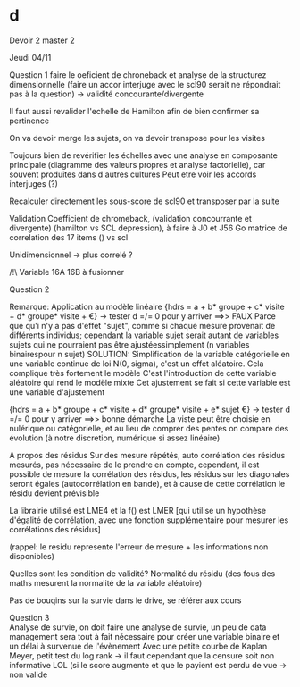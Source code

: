 # d
Devoir 2 master 2

Jeudi 04/11

Question 1
faire le oeficient de chroneback et analyse de la structurez dimensionnelle (faire un accor interjuge avec le scl90 serait ne répondrait pas à la question) -> validité concourante/divergente


Il faut aussi revalider l'echelle de Hamilton afin de bien confirmer sa pertinence

On va devoir merge les sujets, on va devoir transpose pour les visites

Toujours bien de revérifier les échelles avec une analyse en composante principale (diagramme des valeurs propres et analyse factorielle), car souvent produites dans d'autres cultures
Peut etre voir les accords interjuges (?)

Recalculer directement les sous-score de scl90 et transposer par la suite

Validation
Coefficient de chromeback, (validation concourrante et divergente) (hamilton vs SCL depression), à faire à J0 et J56
Go matrice de correlation des 17 items () vs scl

Unidimensionnel -> plus correlé ?

/!\ Variable 16A 16B à fusionner


Question 2



Remarque: Application au modèle linéaire
{hdrs = a + b* groupe + c* visite + d* groupe* visite + €} -> tester d =/= 0 pour y arriver ==>> FAUX
Parce que qu'i n'y a pas d'effet "sujet", comme si chaque mesure provenait de différents individus; cependant la variable sujet serait autant de variables sujets qui ne pourraient pas être ajustéessimplement (n variables binairespour n sujet)
SOLUTION:
Simplification de la variable catégorielle en une variable continue de loi N(0, sigma), c'est un effet aléatoire. Cela complique très fortement le modèle
C'est l'introduction de cette variable aléatoire qui rend le modèle mixte
Cet ajustement se fait si cette variable est une variable d'ajustement

{hdrs = a + b* groupe + c* visite + d* groupe* visite + e* sujet €} -> tester d =/= 0 pour y arriver ==>> bonne démarche
La viste peut être choisie en nulérique ou catégorielle, et au lieu de comprer des pentes on compare des évolution (à notre discretion, numérique si assez linéaire)

A propos des résidus
Sur des mesure répétés, auto corrélation des résidus mesurés, pas nécessaire de le prendre en compte,
cependant, il est possible de mesure la corrélation des résidus, les résidus sur les diagonales seront égales (autocorrélation en bande), et à cause de cette corrélation le résidu devient prévisible

La librairie utilisé est LME4 et la f() est LMER [qui utilise un hypothèse d'égalité de corrélation, avec une fonction supplémentaire pour mesurer les corrélations des résidus]

(rappel: le residu represente l'erreur de mesure + les informations non disponibles)

Quelles sont les condition de validité? Normalité du résidu (des fous des maths mesurent la normalité de la variable aléatoire)


  
  
  Pas de bouqins sur la survie dans le drive, se référer aux cours
  
  
  
  Question 3  
Analyse de survie, on doit faire une analyse de survie, un peu de data management sera tout à fait nécessaire pour créer une variable binaire et un délai à survenue de l'évènement
Avec une petite courbe de Kaplan Meyer, petit test du log rank -> il faut cependant que la censure soit non informative LOL (si le score augmente et que le payient est perdu de vue -> non valide 

  
 

